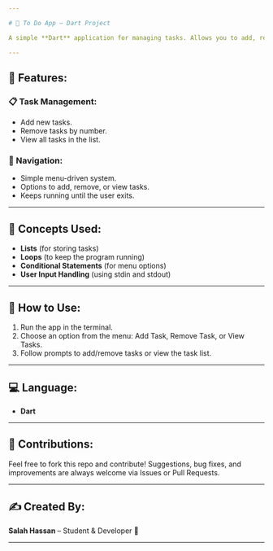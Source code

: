```yaml
---

# 📝 To Do App – Dart Project

A simple **Dart** application for managing tasks. Allows you to add, remove, and view tasks using command-line input.

---
```


## 🌟 Features:

### 📋 Task Management:

* Add new tasks.
* Remove tasks by number.
* View all tasks in the list.

### 🧭 Navigation:

* Simple menu-driven system.
* Options to add, remove, or view tasks.
* Keeps running until the user exits.

---

## 🧠 Concepts Used:

* **Lists** (for storing tasks)
* **Loops** (to keep the program running)
* **Conditional Statements** (for menu options)
* **User Input Handling** (using stdin and stdout)

---

## 🔧 How to Use:

1. Run the app in the terminal.
2. Choose an option from the menu: Add Task, Remove Task, or View Tasks.
3. Follow prompts to add/remove tasks or view the task list.

---

## 💻 Language:

* **Dart**

---

## 🤝 Contributions:

Feel free to fork this repo and contribute!
Suggestions, bug fixes, and improvements are always welcome via Issues or Pull Requests.

---

## ✍️ Created By:

**Salah Hassan** – Student & Developer 🚀

---
